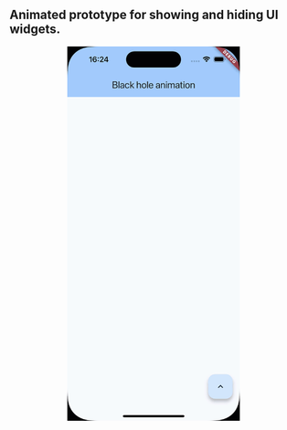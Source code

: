 ## Animated prototype for showing and hiding UI widgets. 

<p align="center">
  <img src="./assets/black_hole_animation.gif" alt="til" style="width:60%;">
</p>
